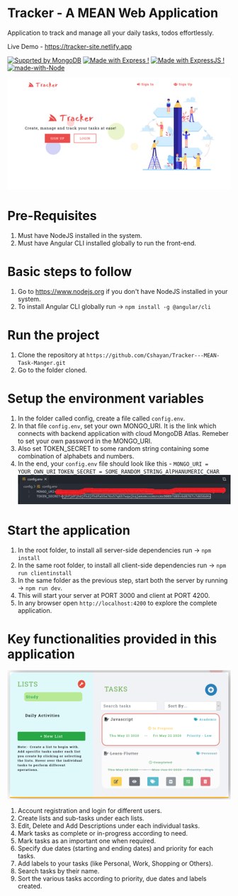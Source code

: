 # Tracker - A MEAN Web Application

Application to track and manage all your daily tasks, todos effortlessly.

Live Demo - https://tracker-site.netlify.app

[![Supprted by MongoDB](https://img.shields.io/badge/MongoDB-1f425f.svg)](https://www.latex-project.org/)
[![Made with Express !](https://img.shields.io/badge/Express-1abc9c.svg)](https://GitHub.com/Naereen/ama)
[![Made with ExpressJS !](https://img.shields.io/badge/Angular-1abc9c.svg)](https://GitHub.com/Naereen/ama)
[![made-with-Node](https://img.shields.io/badge/NodeJS-1f425f.svg)](https://www.latex-project.org/)

![Alt text](client/src/assets/img/ss1.png "Home UI")
# Pre-Requisites

1.  Must have NodeJS installed in the system.
2.  Must have Angular CLI installed globally to run the front-end.

# Basic steps to follow

1.  Go to https://www.nodejs.org if you don't have NodeJS installed in your system.
2.  To install Angular CLI globally run -> `npm install -g @angular/cli`

# Run the project

1. Clone the repository at `https://github.com/Cshayan/Tracker---MEAN-Task-Manger.git`
2. Go to the folder cloned.

# Setup the environment variables

1. In the folder called config, create a file called `config.env`.
2. In that file `config.env`, set your own MONGO_URI. It is the link which connects with backend application with cloud MongoDB Atlas. Remeber to set your own password in the MONGO_URI.
3. Also set TOKEN_SECRET to some random string containing some combination of alphabets and numbers.
4. In the end, your `config.env` file should look like this -
   `MONGO_URI = YOUR_OWN_URI`
   `TOKEN_SECRET = SOME_RANDOM_STRING_AlPHANUMERIC_CHAR`
   ![Alt text](client/src/assets/img/ss3.png "config.env")

# Start the application

1. In the root folder, to install all server-side dependencies run -> `npm install`
2. In the same root folder, to install all client-side dependencies run -> `npm run clientinstall`
3. In the same folder as the previous step, start both the server by running -> `npm run dev`.
4. This will start your server at PORT 3000 and client at PORT 4200.
5. In any browser open `http://localhost:4200` to explore the complete application.

# Key functionalities provided in this application

![Alt text](client/src/assets/img/ss2.png "Dashboard")

1. Account registration and login for different users.
2. Create lists and sub-tasks under each lists.
3. Edit, Delete and Add Descriptions under each individual tasks.
4. Mark tasks as complete or in-progress according to need.
5. Mark tasks as an important one when required.
6. Specify due dates (starting and ending dates) and priority for each tasks.
7. Add labels to your tasks (like Personal, Work, Shopping or Others).
8. Search tasks by their name.
9. Sort the various tasks according to priority, due dates and labels created.
